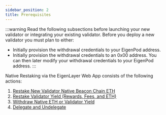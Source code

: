 ```yaml
---
sidebar_position: 2
title: Prerequisites
---
```


:::warning
Read the following subsections before launching your new validator or integrating your existing validator. Before you deploy a new validator you must plan to either:
- Initially provision the withdrawal credentials to your EigenPod address.
- Initially provision the withdrawal credentials to an 0x00 address. You can then later modify your withdrawal credentials to your EigenPod address.
:::

Native Restaking via the EigenLayer Web App consists of the following actions:
1. [Restake New Validator Native Beacon Chain ETH](restake-natively-staked-eth)
2. [Restake Validator Yield (Rewards, Fees, and ETH)](restake-validator-yield.md)
3. [Withdraw Native ETH or Validator Yield](withdraw.md)
4. [Delegate and Undelegate](delelgate-undelegate.md)
